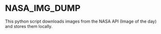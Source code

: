 # NASA_IMG_DUMP
This python script downloads images from the NASA API (Image of the day) and stores them locally.
